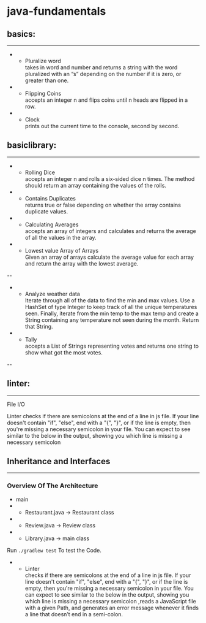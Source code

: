# java-fundamentals

## basics:
---
* * Pluralize word <br/>
takes in word and number and returns a string with the word pluralized with an “s” depending on the number if it is zero, or greater than one.

* * Flipping Coins <br/>
accepts an integer n and flips coins until n heads are flipped in a row.

* * Clock<br/>
prints out the current time to the console, second by second.


## basiclibrary:
---
* * Rolling Dice <br/>
accepts an integer n and rolls a six-sided dice n times. The method should return an array containing the values of the rolls.

* * Contains Duplicates <br/>
returns true or false depending on whether the array contains duplicate values.

* * Calculating Averages <br/>
accepts an array of integers and calculates and returns the average of all the values in the array.

* * Lowest value Array of Arrays <br/>
Given an array of arrays calculate the average value for each array and return the array with the lowest average.

--

* * Analyze weather data <br/>
Iterate through all of the data to find the min and max values. Use a HashSet of type Integer to keep track of all the unique temperatures seen. Finally, iterate from the min temp to the max temp and create a String containing any temperature not seen during the month. Return that String.

* * Tally <br/>
accepts a List of Strings representing votes and returns one string to show what got the most votes.

--

## linter:
---
File I/O

Linter checks if there are semicolons at the end of a line in js file. If your line doesn't contain "if", "else", end with a "{", "}", or if the line is empty, then you're missing a necessary semicolon in your file. You can expect to see similar to the below in the output, showing you which line is missing a necessary semicolon

## Inheritance and Interfaces
---
### Overview Of The Architecture

- main
- - Restaurant.java -> Restaurant class
- - Review.java -> Review class
- - Library.java -> main class


Run `./gradlew test` To test the Code.
* * Linter<br/>
checks if there are semicolons at the end of a line in js file. If your line doesn't contain "if", "else", end with a "{", "}", or if the line is empty, then you're missing a necessary semicolon in your file. You can expect to see similar to the below in the output, showing you which line is missing a necessary semicolon ,reads a JavaScript file with a given Path, and generates an error message whenever it finds a line that doesn’t end in a semi-colon.
